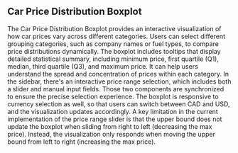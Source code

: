 ## Car Price Distribution Boxplot
The Car Price Distribution Boxplot provides an interactive visualization of how car prices vary across different categories. Users can select different grouping categories, such as company names or fuel types, to compare price distributions dynamically. The boxplot includes tooltips that display detailed statistical summary, including minimum price, first quartile (Q1), median, third quartile (Q3), and maximum price. It can help users understand the spread and concentration of prices within each category.  In the sidebar, there's an interactive price range selection, which includes both a slider and manual input fields. Those two components are synchronized to ensure the precise selection experience. The boxplot is responsive to currency selection as well, so that users can switch between CAD and USD, and the visualization updates accordingly. A key limitation in the current implementation of the price range slider is that the upper bound does not update the boxplot when sliding from right to left (decreasing the max price). Instead, the visualization only responds when moving the upper bound from left to right (increasing the max price).
